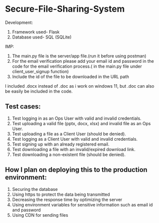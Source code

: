 # Secure-File-Sharing-System

Development:
1. Framework used- Flask
2. Database used- SQL (SQLite)

IMP:
1. The main.py file is the server/app file.(run it before using postman)
2. For the email verification please add your email id and password in the code for the email verification process.( in the main.py file under client_user_signup function)
3. Include the id of the file to be downloaded in the URL path

I included .docx instead of .doc as i work on windows 11, but .doc can also be easily be included in the code.

## Test cases:
1. Test logging in as an Ops User with valid and invalid credentials.
2. Test uploading a valid file (pptx, docx, xlsx) and invalid file as an Ops User.
3. Test uploading a file as a Client User (should be denied).
4. Test logging as a Client User with valid and invalid credentials.
5. Test signing up with an already registered email.
6. Test downloading a file with an invalid/expired download link.
7. Test downloading a non-existent file (should be denied).

## How I plan on deploying this to the production environment:
1. Securing the database
2. Using https to protect the data being transmitted
3. Decreasing the response time by optimizing the server
4. Using environment variables for sensitive information such as email id and password
5. Using CDN for sending files

